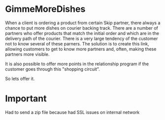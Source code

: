 # GimmeMoreDishes

When a client is ordering a product from certain Skip partner, there always a chance to put more dishes on courier backing track.
There are a number of partners who offer products that match the initial order and which are in the delivery path of the courier.
There is a very large tendency of the customer not to know several of these parners.
The solution is to create this link, allowing customers to get to know more partners and, often, making these partners more visible.

It is also possible to offer more points in the relationship program if the customer goes through this "shopping circuit".

So lets offer it.

# Important

Had to send a zip file because had SSL issues on internal network

